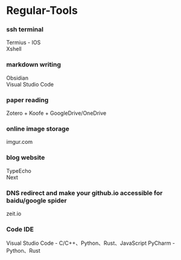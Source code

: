 # Regular-Tools

### ssh terminal
Termius - IOS  
Xshell  

### markdown writing
Obsidian  
Visual Studio Code  

### paper reading
Zotero + Koofe + GoogleDrive/OneDrive

### online image storage
imgur.com  

### blog website
TypeEcho  
Next  

### DNS redirect and make your github.io accessible for baidu/google spider
zeit.io  

### Code IDE
Visual Studio Code  - C/C++、Python、Rust、JavaScript
PyCharm - Python、Rust
